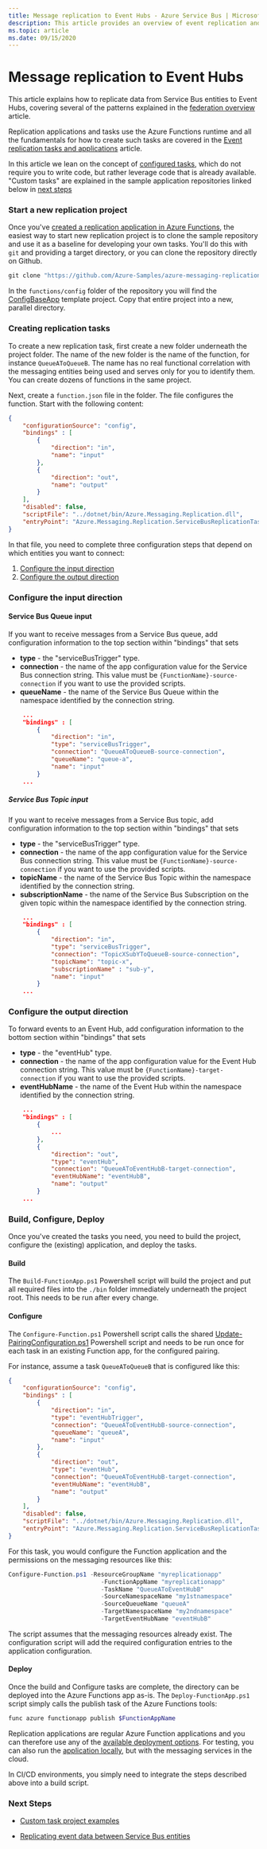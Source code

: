 ```yaml
---
title: Message replication to Event Hubs - Azure Service Bus | Microsoft Docs
description: This article provides an overview of event replication and cross-region federation between Azure Service Bus and Azure Event Hubs. 
ms.topic: article
ms.date: 09/15/2020
---
```


# Message replication to Event Hubs

This article explains how to replicate data from Service Bus entities to Event Hubs, covering several of the patterns explained in the [federation overview](service-bus-federation-overview.md) article. 

Replication applications and tasks use the Azure Functions runtime and all the fundamentals for how to create such tasks are covered in the [Event replication tasks and applications](service-bus-federation-replicator-functions.md) article.

In this article we lean on the concept of [configured tasks](event-hubs-federation-replicator-functions.md#configured-replication-tasks), which do not require you to write code, but rather leverage code that is already available. "Custom tasks" are explained in the sample application repositories linked below in [next steps](#next-steps) 

### Start a new replication project 

Once you've [created a replication application in Azure Functions](service-bus-federation-replicator-functions.md#configuring-a-replication-application), the easiest way to start new replication project is to clone the sample repository and use it as a baseline for developing your own tasks. You'll do this with `git` and providing a target directory, or you can clone the repository directly on Github.

``` powershell 
git clone "https://github.com/Azure-Samples/azure-messaging-replication-dotnet" {project-dir}
```

In the `functions/config` folder of the repository you will find the [ConfigBaseApp](https://github.com/Azure-Samples/azure-messaging-replication-dotnet/main/config/ConfigBaseApp) template project. Copy that entire project into a new, parallel directory. 

### Creating replication tasks 

To create a new replication task, first create a new folder underneath the project folder. The name of the new folder is the name of the function, for instance `QueueAToQueueB`. The name has no real functional correlation with the messaging entities being used and serves only for you to identify them. You can create dozens of functions in the same project.

Next, create a `function.json` file in the folder. The file configures the function. Start with the following content:

``` JSON
{
    "configurationSource": "config",
    "bindings" : [
        {
            "direction": "in",
            "name": "input" 
        },
        {
            "direction": "out",
            "name": "output"
        }
    ],
    "disabled": false,
    "scriptFile": "../dotnet/bin/Azure.Messaging.Replication.dll",
    "entryPoint": "Azure.Messaging.Replication.ServiceBusReplicationTasks.ForwardToEventHub"
}
```

In that file, you need to complete three configuration steps that depend on which entities you want to connect:

1. [Configure the input direction](#configure-the-input-direction)
2. [Configure the output direction](#configure-the-output-direction)


### Configure the input direction

#### Service Bus Queue input

If you want to receive messages from a Service Bus queue, add configuration information to the top section within "bindings" that sets

* **type** - the "serviceBusTrigger" type.
* **connection** - the name of the app configuration value for the Service Bus connection string. This value must be `{FunctionName}-source-connection` if you want to use the provided scripts.
* **queueName** - the name of the Service Bus Queue within the namespace identified by the connection string.

```JSON
    ...
    "bindings" : [
        {
            "direction": "in",
            "type": "serviceBusTrigger",
            "connection": "QueueAToQueueB-source-connection",
            "queueName": "queue-a",
            "name": "input" 
        }
    ...
```

##### Service Bus Topic input

If you want to receive messages from a Service Bus topic, add configuration information to the top section within "bindings" that sets

* **type** - the "serviceBusTrigger" type.
* **connection** - the name of the app configuration value for the Service Bus connection string. This value must be `{FunctionName}-source-connection` if you want to use the provided scripts.
* **topicName** - the name of the Service Bus Topic within the namespace identified by the connection string.
* **subscriptionName** - the name of the Service Bus Subscription on the given topic within the namespace identified by the connection string.

```JSON
    ...
    "bindings" : [
        {
            "direction": "in",
            "type": "serviceBusTrigger",
            "connection": "TopicXSubYToQueueB-source-connection",
            "topicName": "topic-x",
            "subscriptionName" : "sub-y",
            "name": "input" 
        }
    ...
```

### Configure the output direction

To forward events to an Event Hub, add configuration information to the bottom section within "bindings" that sets

* **type** - the "eventHub" type.
* **connection** - the name of the app configuration value for the Event Hub connection string. This value must be `{FunctionName}-target-connection` if you want to use the provided scripts.
* **eventHubName** - the name of the Event Hub within the namespace identified by the connection string.

```JSON
    ...
    "bindings" : [
        {
            ...
        },
        {
            "direction": "out",
            "type": "eventHub",
            "connection": "QueueAToEventHubB-target-connection",
            "eventHubName": "eventHubB",
            "name": "output" 
        }
    ...
```

### Build, Configure, Deploy

Once you've created the tasks you need, you need to build the project, configure
the (existing) application, and deploy the tasks.

#### Build

The `Build-FunctionApp.ps1` Powershell script will build the project and put all
required files into the `./bin` folder immediately underneath the project root.
This needs to be run after every change. 

#### Configure

The `Configure-Function.ps1` Powershell script calls the shared [Update-PairingConfiguration.ps1](../../../scripts/powershell/README.md) Powershell script and needs to be run once for each task in an existing Function
app, for the configured pairing.

For instance, assume a task `QueueAToQueueB` that is configured like this:

```JSON
{
    "configurationSource": "config",
    "bindings" : [
        {
            "direction": "in",
            "type": "eventHubTrigger",
            "connection": "QueueAToEventHubB-source-connection",
            "queueName": "queueA",
            "name": "input" 
        },
        {
            "direction": "out",
            "type": "eventHub",
            "connection": "QueueAToEventHubB-target-connection",
            "eventHubName": "eventHubB",
            "name": "output" 
        }
    ],
    "disabled": false,
    "scriptFile": "../dotnet/bin/Azure.Messaging.Replication.dll",
    "entryPoint": "Azure.Messaging.Replication.ServiceBusReplicationTasks.ForwardToEventHub"
}
```
For this task, you would configure the Function application and the permissions
on the messaging resources like this:

```powershell
Configure-Function.ps1 -ResourceGroupName "myreplicationapp" 
                          -FunctionAppName "myreplicationapp" 
                          -TaskName "QueueAToEventHubB"
                          -SourceNamespaceName "my1stnamespace"
                          -SourceQueueName "queueA" 
                          -TargetNamespaceName "my2ndnamespace"
                          -TargetEventHubName "eventHubB"
```

The script assumes that the messaging resources already exist. The configuration script will add the required configuration entries to the application configuration.

#### Deploy

Once the build and Configure tasks are complete, the directory can be deployed into the Azure Functions app as-is. The `Deploy-FunctionApp.ps1` script simply calls the publish task of the Azure Functions tools:

```Powershell
func azure functionapp publish $FunctionAppName
```

Replication applications are regular Azure Function applications and you can therefore use any of the [available deployment options](https://docs.microsoft.com/en-us/azure/azure-functions/functions-deployment-technologies). For testing, you can also run the [application locally](https://docs.microsoft.com/en-us/azure/azure-functions/functions-develop-local), but with the messaging services in the cloud.

In CI/CD environments, you simply need to integrate the steps described above into a build script.

### Next Steps

* [Custom task project examples](https://github.com/Azure-Samples/azure-messaging-replication-dotnet/main/code/README.md)

* [Replicating event data between Service Bus entities](service-bus-federation-service-bus.md)
